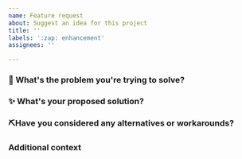 ```yaml
---
name: Feature request
about: Suggest an idea for this project
title: ''
labels: ':zap: enhancement'
assignees: ''

---
```


### 🤔 What's the problem you're trying to solve?

<!-- A clear and concise description of what the problem is. Ex. I'm always frustrated when [...] -->

### ✨ What's your proposed solution?

<!-- A clear and concise description of what you want to happen. -->

### ⛏Have you considered any alternatives or workarounds?

<!-- A clear and concise description of any alternative solutions or features you've considered. -->

### Additional context

<!-- Add any other context or screenshots about the feature request here. -->